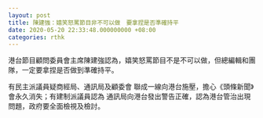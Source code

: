 ```yaml
---
layout: post
title: 陳建強：嬉笑怒罵節目非不可以做　要拿捏是否準確持平
date: 2020-05-20 22:33:48.000000000 +08:00
categories: rthk
---
```


港台節目顧問委員會主席陳建強認為，嬉笑怒罵節目不是不可以做，但總編輯和團隊，一定要拿捏是否做到準確持平。

有民主派議員疑商經局、通訊局及顧委會 聯成一線向港台施壓，擔心《頭條新聞》會永久消失；有建制派議員認為 通訊局向港台發出警告正確，認為港台管治出現問題，政府要全面檢視及檢討。
